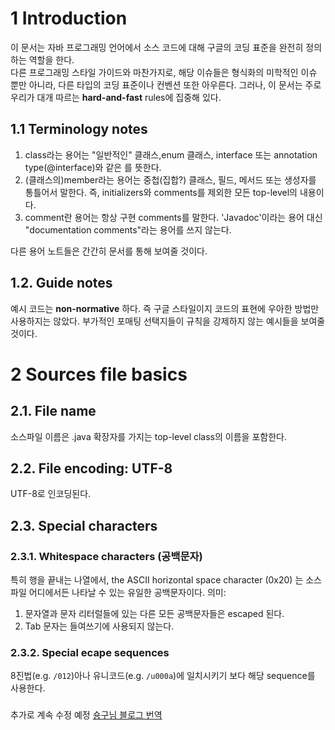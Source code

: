 # 1 Introduction
이 문서는 자바 프로그래밍 언어에서 소스 코드에 대해 구글의 코딩 표준을 완전히 정의하는 역할을 한다.  
다른 프로그래밍 스타일 가이드와 마찬가지로, 해당 이슈들은 형식화의 미학적인 이슈 뿐만 아니라, 다른 타입의 코딩 표준이나 컨벤션 또한 아우른다. 그러나, 이 문서는 주로 우리가 대개 따르는 **hard-and-fast** rules에 집중해 있다.

## 1.1 Terminology notes
1. class라는 용어는 "일반적인" 클래스,enum 클래스, interface 또는 annotation type(@interface)와 같은 를 뜻한다. 
2. (클래스의)member라는 용어는 중첩(집합?) 클래스, 필드, 메서드 또는 생성자를 통틀어서 말한다. 즉, initializers와 comments를 제외한 모든 top-level의 내용이다.
3. comment란 용어는 항상 구현 comments를 말한다. 'Javadoc'이라는 용어 대신 "documentation comments"라는 용어를 쓰지 않는다.

다른 용어 노트들은 간간히 문서를 통해 보여줄 것이다.

## 1.2. Guide notes
예시 코드는 **non-normative** 하다. 즉 구글 스타일이지 코드의 표현에 우아한 방법만 사용하지는 않았다. 부가적인 포매팅 선택지들이 규칙을 강제하지 않는 예시들을 보여줄 것이다.

# 2 Sources file basics
## 2.1. File name
소스파일 이름은 .java 확장자를 가지는 top-level class의 이름을 포함한다.
## 2.2. File encoding: UTF-8
UTF-8로 인코딩된다.
## 2.3. Special characters
### 2.3.1. Whitespace characters (공백문자)
특히 행을 끝내는 나열에서, the ASCII horizontal space character (0x20) 는 소스파일 어디에서든 나타날 수 있는 유일한 공백문자이다. 의미:
1. 문자열과 문자 리터럴들에 있는 다른 모든 공백문자들은 escaped 된다.
2. Tab 문자는 들여쓰기에 사용되지 않는다.
### 2.3.2. Special ecape sequences
8진법(e.g. `/012`)아나 유니코드(e.g. `/u000a`)에 일치시키기 보다 해당 sequence를 사용한다.

###
추가로 계속 수정 예정
[숑구님 블로그 번역](https://shongnote.tistory.com/8)